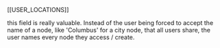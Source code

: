 [[USER_LOCATIONS]]

this field is really valuable. Instead of the user being forced to accept the name of a node, like 'Columbus' for a city node, that all users share, the user names every node they access / create.